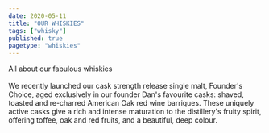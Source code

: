 ```yaml
---
date: 2020-05-11
title: "OUR WHISKIES"
tags: ["whisky"]
published: true
pagetype: "whiskies"
---
```


All about our fabulous whiskies
<br>
<br>
We recently launched our cask strength release single malt, Founder's Choice, aged exclusively in our founder Dan's favourite casks: shaved, toasted and re-charred American Oak red wine barriques. These uniquely active casks give a rich and intense maturation to the distillery's fruity spirit, offering toffee, oak and red fruits, and a beautiful, deep colour.